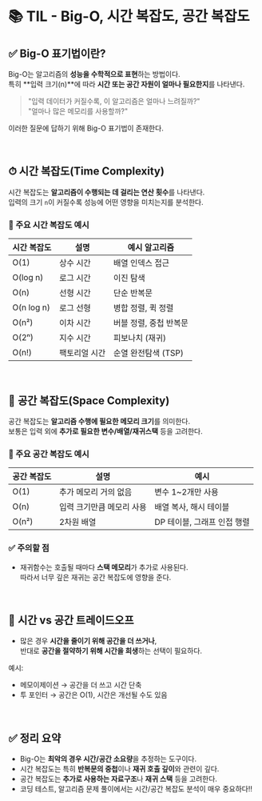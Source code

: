 # 📚 TIL - Big-O, 시간 복잡도, 공간 복잡도

## ✅ Big-O 표기법이란?
Big-O는 알고리즘의 **성능을 수학적으로 표현**하는 방법이다.  
특히 **입력 크기(n)**에 따라 **시간 또는 공간 자원이 얼마나 필요한지**를 나타낸다.

> "입력 데이터가 커질수록, 이 알고리즘은 얼마나 느려질까?"  
> "얼마나 많은 메모리를 사용할까?"

이러한 질문에 답하기 위해 Big-O 표기법이 존재한다.

<br>

## ⏱ 시간 복잡도(Time Complexity)

시간 복잡도는 **알고리즘이 수행되는 데 걸리는 연산 횟수**를 나타낸다.  
입력의 크기 `n`이 커질수록 성능에 어떤 영향을 미치는지를 분석한다.

### 📌 주요 시간 복잡도 예시

| 시간 복잡도 | 설명 | 예시 알고리즘 |
|-------------|------|---------------|
| O(1)        | 상수 시간 | 배열 인덱스 접근 |
| O(log n)    | 로그 시간 | 이진 탐색 |
| O(n)        | 선형 시간 | 단순 반복문 |
| O(n log n)  | 로그 선형 | 병합 정렬, 퀵 정렬 |
| O(n²)       | 이차 시간 | 버블 정렬, 중첩 반복문 |
| O(2ⁿ)       | 지수 시간 | 피보나치 (재귀) |
| O(n!)       | 팩토리얼 시간 | 순열 완전탐색 (TSP) |


<br>

## 💾 공간 복잡도(Space Complexity)

공간 복잡도는 **알고리즘 수행에 필요한 메모리 크기**를 의미한다.  
보통은 입력 외에 **추가로 필요한 변수/배열/재귀스택** 등을 고려한다.

### 📌 주요 공간 복잡도 예시

| 공간 복잡도 | 설명 | 예시 |
|--------------|------|------|
| O(1)         | 추가 메모리 거의 없음 | 변수 1~2개만 사용 |
| O(n)         | 입력 크기만큼 메모리 사용 | 배열 복사, 해시 테이블 |
| O(n²)        | 2차원 배열 | DP 테이블, 그래프 인접 행렬 |

### ✅ 주의할 점
- 재귀함수는 호출될 때마다 **스택 메모리**가 추가로 사용된다.  
  따라서 너무 깊은 재귀는 공간 복잡도에 영향을 준다.

<br>

## 🧠 시간 vs 공간 트레이드오프

- 많은 경우 **시간을 줄이기 위해 공간을 더 쓰거나**,  
  반대로 **공간을 절약하기 위해 시간을 희생**하는 선택이 필요하다.

예시:
- 메모이제이션 → 공간을 더 쓰고 시간 단축
- 투 포인터 → 공간은 O(1), 시간은 개선될 수도 있음

<br>

## ✅ 정리 요약

- Big-O는 **최악의 경우 시간/공간 소요량**을 추정하는 도구이다.
- 시간 복잡도는 특히 **반복문의 중첩**이나 **재귀 호출 깊이**와 관련이 깊다.
- 공간 복잡도는 **추가로 사용하는 자료구조**나 **재귀 스택** 등을 고려한다.
- 코딩 테스트, 알고리즘 문제 풀이에서는 시간/공간 복잡도 분석이 매우 중요하다!!

